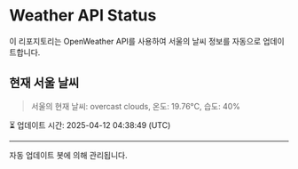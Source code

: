 
# Weather API Status

이 리포지토리는 OpenWeather API를 사용하여 서울의 날씨 정보를 자동으로 업데이트합니다.

## 현재 서울 날씨
> 서울의 현재 날씨: overcast clouds, 온도: 19.76°C, 습도: 40%

⏳ 업데이트 시간: 2025-04-12 04:38:49 (UTC)

---
자동 업데이트 봇에 의해 관리됩니다.
